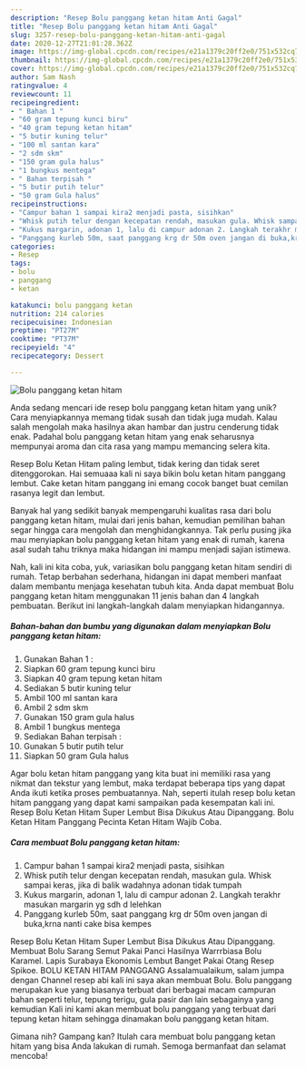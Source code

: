 ```yaml
---
description: "Resep Bolu panggang ketan hitam Anti Gagal"
title: "Resep Bolu panggang ketan hitam Anti Gagal"
slug: 3257-resep-bolu-panggang-ketan-hitam-anti-gagal
date: 2020-12-27T21:01:28.362Z
image: https://img-global.cpcdn.com/recipes/e21a1379c20ff2e0/751x532cq70/bolu-panggang-ketan-hitam-foto-resep-utama.jpg
thumbnail: https://img-global.cpcdn.com/recipes/e21a1379c20ff2e0/751x532cq70/bolu-panggang-ketan-hitam-foto-resep-utama.jpg
cover: https://img-global.cpcdn.com/recipes/e21a1379c20ff2e0/751x532cq70/bolu-panggang-ketan-hitam-foto-resep-utama.jpg
author: Sam Nash
ratingvalue: 4
reviewcount: 11
recipeingredient:
- " Bahan 1 "
- "60 gram tepung kunci biru"
- "40 gram tepung ketan hitam"
- "5 butir kuning telur"
- "100 ml santan kara"
- "2 sdm skm"
- "150 gram gula halus"
- "1 bungkus mentega"
- " Bahan terpisah "
- "5 butir putih telur"
- "50 gram Gula halus"
recipeinstructions:
- "Campur bahan 1 sampai kira2 menjadi pasta, sisihkan"
- "Whisk putih telur dengan kecepatan rendah, masukan gula. Whisk sampai keras, jika di balik wadahnya adonan tidak tumpah"
- "Kukus margarin, adonan 1, lalu di campur adonan 2. Langkah terakhr masukan margarin yg sdh d lelehkan"
- "Panggang kurleb 50m, saat panggang krg dr 50m oven jangan di buka,krna nanti cake bisa kempes"
categories:
- Resep
tags:
- bolu
- panggang
- ketan

katakunci: bolu panggang ketan 
nutrition: 214 calories
recipecuisine: Indonesian
preptime: "PT27M"
cooktime: "PT37M"
recipeyield: "4"
recipecategory: Dessert

---
```



![Bolu panggang ketan hitam](https://img-global.cpcdn.com/recipes/e21a1379c20ff2e0/751x532cq70/bolu-panggang-ketan-hitam-foto-resep-utama.jpg)

Anda sedang mencari ide resep bolu panggang ketan hitam yang unik? Cara menyiapkannya memang tidak susah dan tidak juga mudah. Kalau salah mengolah maka hasilnya akan hambar dan justru cenderung tidak enak. Padahal bolu panggang ketan hitam yang enak seharusnya mempunyai aroma dan cita rasa yang mampu memancing selera kita.

Resep Bolu Ketan Hitam paling lembut, tidak kering dan tidak seret ditenggorokan. Hai semuaaa kali ni saya bikin bolu ketan hitam panggang lembut. Cake ketan hitam panggang ini emang cocok banget buat cemilan rasanya legit dan lembut.

Banyak hal yang sedikit banyak mempengaruhi kualitas rasa dari bolu panggang ketan hitam, mulai dari jenis bahan, kemudian pemilihan bahan segar hingga cara mengolah dan menghidangkannya. Tak perlu pusing jika mau menyiapkan bolu panggang ketan hitam yang enak di rumah, karena asal sudah tahu triknya maka hidangan ini mampu menjadi sajian istimewa.


Nah, kali ini kita coba, yuk, variasikan bolu panggang ketan hitam sendiri di rumah. Tetap berbahan sederhana, hidangan ini dapat memberi manfaat dalam membantu menjaga kesehatan tubuh kita. Anda dapat membuat Bolu panggang ketan hitam menggunakan 11 jenis bahan dan 4 langkah pembuatan. Berikut ini langkah-langkah dalam menyiapkan hidangannya.

<!--inarticleads1-->

##### Bahan-bahan dan bumbu yang digunakan dalam menyiapkan Bolu panggang ketan hitam:

1. Gunakan  Bahan 1 :
1. Siapkan 60 gram tepung kunci biru
1. Siapkan 40 gram tepung ketan hitam
1. Sediakan 5 butir kuning telur
1. Ambil 100 ml santan kara
1. Ambil 2 sdm skm
1. Gunakan 150 gram gula halus
1. Ambil 1 bungkus mentega
1. Sediakan  Bahan terpisah :
1. Gunakan 5 butir putih telur
1. Siapkan 50 gram Gula halus


Agar bolu ketan hitam panggang yang kita buat ini memiliki rasa yang nikmat dan tekstur yang lembut, maka terdapat beberapa tips yang dapat Anda ikuti ketika proses pembuatannya. Nah, seperti itulah resep bolu ketan hitam panggang yang dapat kami sampaikan pada kesempatan kali ini. Resep Bolu Ketan Hitam Super Lembut Bisa Dikukus Atau Dipanggang. Bolu Ketan Hitam Panggang Pecinta Ketan Hitam Wajib Coba. 

<!--inarticleads2-->

##### Cara membuat Bolu panggang ketan hitam:

1. Campur bahan 1 sampai kira2 menjadi pasta, sisihkan
1. Whisk putih telur dengan kecepatan rendah, masukan gula. Whisk sampai keras, jika di balik wadahnya adonan tidak tumpah
1. Kukus margarin, adonan 1, lalu di campur adonan 2. Langkah terakhr masukan margarin yg sdh d lelehkan
1. Panggang kurleb 50m, saat panggang krg dr 50m oven jangan di buka,krna nanti cake bisa kempes


Resep Bolu Ketan Hitam Super Lembut Bisa Dikukus Atau Dipanggang. Membuat Bolu Sarang Semut Pakai Panci Hasilnya Warrrbiasa Bolu Karamel. Lapis Surabaya Ekonomis Lembut Banget Pakai Otang Resep Spikoe. BOLU KETAN HITAM PANGGANG Assalamualaikum, salam jumpa dengan Channel resep abi kali ini saya akan membuat Bolu. Bolu panggang merupakan kue yang biasanya terbuat dari berbagai macam campuran bahan seperti telur, tepung terigu, gula pasir dan lain sebagainya yang kemudian Kali ini kami akan membuat bolu panggang yang terbuat dari tepung ketan hitam sehingga dinamakan bolu panggang ketan hitam. 

Gimana nih? Gampang kan? Itulah cara membuat bolu panggang ketan hitam yang bisa Anda lakukan di rumah. Semoga bermanfaat dan selamat mencoba!
